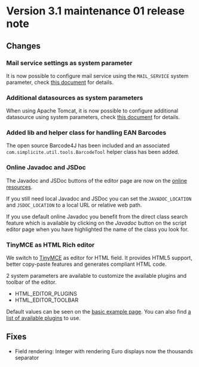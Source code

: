 Version 3.1 maintenance 01 release note
=======================================

Changes
-------

<div id='mailservice'/>

### Mail service settings as system parameter

It is now possible to configure mail service using the `MAIL_SERVICE` system parameter, check [this document](/resource/docs/misc/email-howto) for details.

<div id='datasources'/>

### Additional datasources as system parameters

When using Apache Tomcat, it is now possible to configure additional datasource using system parameters, check [this document](/resource/docs/misc/datasources-howto) for details.

<div id='ean'/>

### Added lib and helper class for handling EAN Barcodes

The open source Barcode4J has been included and an associated `com.simplicite.util.tools.BarcodeTool` helper class has been added.

<div id='online'/>

### Online Javadoc and JSDoc

The Javadoc and JSDoc buttons of the editor page are now on the [online resources](../../).

If you still need local Javadoc and JSDoc you can set the `JAVADOC_LOCATION` and `JSDOC_LOCATION` to a local URL or relative web path.

If you use default online Javadoc you benefit from the direct class search feature which is available by clicking on the _Javadoc_ button
on the script editor page when you have highlighted the name of the class you look for.

### TinyMCE as HTML Rich editor

We switch to <a href="http://www.tinymce.com" target="_blank">TinyMCE</a> as editor for HTML field. It provides HTML5 support, better copy-paste features and generates compliant HTML code.

2 system parameters are available to customize the available plugins and toolbar of the editor.
* HTML_EDITOR_PLUGINS
* HTML_EDITOR_TOOLBAR

Default values can be seen on the <a href="http://www.tinymce.com/tryit/basic.php" target="_blank">basic example page</a>.
You can also find <a href="http://www.tinymce.com/wiki.php/Plugins" target="_blank">a list of available plugins</a> to use.

<!-- **TO BE COMPLETED** -->

Fixes
-----

- Field rendering: Integer with rendering Euro displays now the thousands separator
